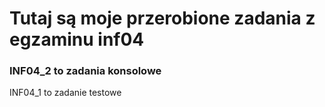 # Tutaj są moje przerobione zadania z egzaminu inf04

### INF04_2 to zadania konsolowe

INF04_1 to zadanie testowe
